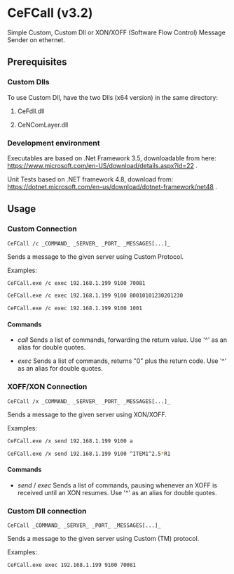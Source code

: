 # CeFCall (v3.2)

Simple Custom, Custom Dll or XON/XOFF (Software Flow Control) Message Sender on ethernet.

## Prerequisites

### Custom Dlls

To use Custom Dll, have the two Dlls (x64 version) in the same directory:

1. CeFdll.dll

2. CeNComLayer.dll

### Development environment

Executables are based on .Net Framework 3.5, downloadable from here:
<https://www.microsoft.com/en-US/download/details.aspx?id=22> .

Unit Tests based on .NET framework 4.8, download from:
<https://dotnet.microsoft.com/en-us/download/dotnet-framework/net48> .

## Usage

### Custom Connection

``CeFCall /c _COMMAND_ _SERVER_ _PORT_ _MESSAGES[...]_``

Sends a message to the given server using Custom Protocol.

Examples:

```bash
CeFCall.exe /c exec 192.168.1.199 9100 70081
```

```bash
CeFCall.exe /c exec 192.168.1.199 9100 80010101230201230
```

```bash
CeFCall.exe /c exec 192.168.1.199 9100 1001
```

#### Commands

* _call_
 Sends a list of commands, forwarding the return value.
 Use '^' as an alias for double quotes.

* _exec_
 Sends a list of commands, returns "0" plus the return code.
 Use '^' as an alias for double quotes.

### XOFF/XON Connection

``CeFCall /x _COMMAND_ _SERVER_ _PORT_ _MESSAGES[...]_``

Sends a message to the given server using XON/XOFF.

Examples:

```bash
CeFCall.exe /x send 192.168.1.199 9100 a
```

```bash
CeFCall.exe /x send 192.168.1.199 9100 ^ITEM1^2.5*R1
```

#### Commands

* _send_ / _exec_
 Sends a list of commands, pausing whenever an XOFF is received until an XON resumes.
 Use '^' as an alias for double quotes.

### Custom Dll connection

``CeFCall _COMMAND_ _SERVER_ _PORT_ _MESSAGES[...]_``

Sends a message to the given server using Custom (TM) protocol.

Examples:

```bash
CeFCall.exe exec 192.168.1.199 9100 70081
```
